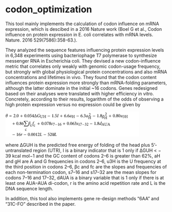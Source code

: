 # codon_optimization

This tool mainly implements the calculation of codon influence on mRNA expression, which is descibed in a 2016 Nature work (Boel G et al., Codon influence on protein expression in E. coli correlates with mRNA levels. Nature. 2016 529(7586):358-63.).

They analyzed the sequence features influencing protein expression levels in 6,348 experiments using bacteriophage T7 polymerase to synthesize messenger RNA in Escherichia coli. They devised a new codon-influence metric that correlates only weakly with genomic codon-usage frequency, but strongly with global physiological protein concentrations and also mRNA concentrations and lifetimes in vivo. They found that the codon content influences protein expression more strongly than mRNA-folding parameters, although the latter dominate in the initial ~16 codons. Genes redesigned based on their analyses were translated with higher efficiency in vitro. Concretely, according to their results, logarithm of the odds of observing a high protein expression versus no expression could be given by

![alt tag](model_formula.gif)

where ΔGUH is the predicted free energy of folding of the head plus 5’-untranslated region (UTR), I is a binary indicator that is 1 only if ΔGUH < − 39 kcal mol−1 and the GC content of codons 2–6 is greater than 62%, aH and gH are A and G frequencies in codons 2–6, u3H is the U frequency at the third position in codons 2–6, βc and fc are the slopes and frequencies of each non-termination codon, s7–16 and s17–32 are the mean slopes for codons 7–16 and 17–32, dAUA is a binary variable that is 1 only if there is at least one AUA–AUA di-codon, r is the amino acid repetition rate and L is the DNA sequence length.

In addition, this tool also implements gene re-design methods “6AA” and “31C-FO” described in the paper. 
